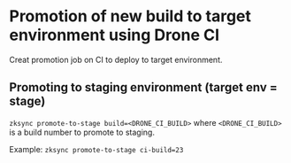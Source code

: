 # Promotion of new build to target environment using Drone CI

Creat promotion job on CI to deploy to target environment.
## Promoting to staging environment (target env = stage)

`zksync promote-to-stage build=<DRONE_CI_BUILD>` where `<DRONE_CI_BUILD>` is a build number to promote to staging.

Example: `zksync promote-to-stage ci-build=23`
